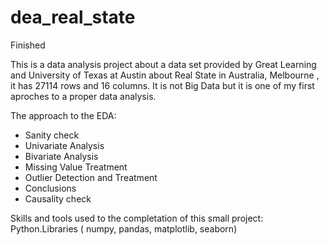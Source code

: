 # dea_real_state
Finished


This is a data analysis project about a data set provided by Great Learning and University of Texas at Austin about Real State in Australia, Melbourne , it has 27114 rows and 16 columns. It is not Big Data but it is one of my first aproches to a proper data analysis. 

The approach to the EDA: 
- Sanity check
- Univariate Analysis 
- Bivariate Analysis 
- Missing Value Treatment 
- Outlier Detection and Treatment
- Conclusions
- Causality check 

Skills and tools used to the completation of this small project:
Python.Libraries ( numpy, pandas, matplotlib, seaborn)
